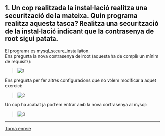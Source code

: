 ## 1. Un cop realitzada la instal·lació realitza una securització de la mateixa. Quin programa realitza aquesta tasca? Realitza una securització de la instal·lació indicant que la contrasenya de root sigui patata.

El programa es mysql_secure_installation.  
Ens pregunta la nova contrasenya del root (aquesta ha de complir un mínim de requisits):  
> ![1](https://i.imgur.com/POrffOl.png)  
  
Ens pregunta per fer altres configuracions que no volem modificar a aquet exercici:  
> ![2](https://i.imgur.com/RTPzSBi.png)  
  
Un cop ha acabat ja podrem entrar amb la nova contrasenya al mysql:  
> ![3](https://i.imgur.com/PM5Obyd.png)  

***
[Torna enrere](https://github.com/Josep88/MP10UF2-A1)
